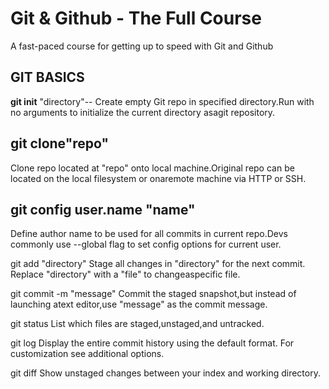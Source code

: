 # Git & Github - The Full Course

A fast-paced course for getting up to speed with Git and Github

## GIT BASICS

**git init**
"directory"--
Create empty Git repo in specified directory.Run with no
arguments to initialize the current directory asagit repository.

## **git clone"repo"**

Clone repo located at "repo" onto local machine.Original repo can be
located on the local filesystem or onaremote machine via HTTP or SSH.

**git config**
user.name "name"
--
Define author name to be used for all commits in current repo.Devs
commonly use --global flag to set config options for current user.

git add
"directory"
Stage all changes in "directory" for the next commit.
Replace "directory" with a "file" to changeaspecific file.

git commit -m
"message"
Commit the staged snapshot,but instead of launching
atext editor,use "message" as the commit message.

git status
List which files are staged,unstaged,and untracked.

git log
Display the entire commit history using the default format.
For customization see additional options.

git diff
Show unstaged changes between your index and
working directory.
